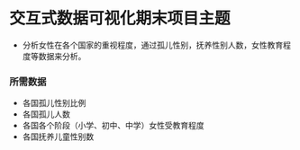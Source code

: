 # 交互式数据可视化期末项目主题
- 分析女性在各个国家的重视程度，通过孤儿性别，抚养性别人数，女性教育程度等数据来分析。

### 所需数据
- 各国孤儿性别比例
- 各国孤儿人数
- 各国各个阶段（小学、初中、中学）女性受教育程度
- 各国抚养儿童性别数
